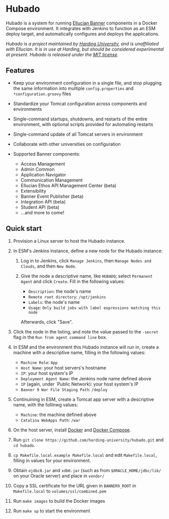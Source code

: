 # Hubado

Hubado is a system for running [Ellucian
Banner](https://www.ellucian.com/solutions/ellucian-banner) components in a
Docker Compose environment. It integrates with Jenkins to function as an ESM
deploy target, and automatically configures and deploys the applications.

*Hubado is a project maintained by [Harding
University](https://www.harding.edu), and is unaffiliated with Ellucian. It is
in use at Harding, but should be considered experimental at present. Hubado is
released under the [MIT license](LICENSE).*

## Features

-   Keep your environment configuration in a single file, and stop plugging the
    same information into multiple `config.properties` and
    `*configuration.groovy` files

-   Standardize your Tomcat configuration across components and environments

-   Single-command startups, shutdowns, and restarts of the entire environment,
    with optional scripts provided for automating restarts

-   Single-command update of all Tomcat servers in environment

-   Collaborate with other universities on configuration

-   Supported Banner components:

    -   Access Management
    -   Admin Common
    -   Application Navigator
    -   Communication Management
    -   Ellucian Ethos API Management Center (beta)
    -   Extensibility
    -   Banner Event Publisher (beta)
    -   Integration API (beta)
    -   Student API (beta)
    -   ...and more to come!


## Quick start

1.  Provision a Linux server to host the Hubado instance.

2.  In ESM's Jenkins instance, define a new node for the Hubado instance:

       1. Log in to Jenkins, click `Manage Jenkins`, then `Manage Nodes and
          Clouds`, and then `New Node`.
       2. Give the node a descriptive name, like `HUBADO`; select `Permanent
          Agent` and click `Create`. Fill in the following values:

           -   `Description`: the node's name
           -   `Remote root directory`: `/opt/jenkins`
           -   `Labels`: the node's name
           -   `Usage`: `Only build jobs with label expressions matching this
                node`

            Afterwards, click "Save".

3.  Click the node in the listing, and note the value passed to the `-secret`
    flag in the `Run from agent command line` box.

4.  In ESM and the environment this Hubado instance will run in, create a
    machine with a descriptive name, filling in the following values:

    - `Machine Role`: `App`
    - `Host Name`: your host servers's hostname
    - `IP`: your host system's IP
    - `Deployment Agent Name`: the Jenkins node name defined above
    - `IP` (again, under `Public Network): your host system's IP
    - `Banner 9 War File Staging Path`: `/deploy`

5.  Continuining in ESM, create a Tomcat app server with a descriptive name, with the follinwg values:

    - `Machine`: the machine defined above
    - `Catalina WebApps Path`: `/war`

6.  On the host server, install
    [Docker](https://docs.docker.com/engine/install/#server) and [Docker
    Compose](https://docs.docker.com/compose/install/).

7.  Run `git clone https://github.com/harding-university/hubado.git` and `cd
    hubado`.

8.  `cp Makefile.local.example Makefile.local` and edit `Makefile.local`,
    filling in values for your environment.

9.  Obtain `ojdbc8.jar` and `xdb6.jar` (such as from `$ORACLE_HOME/jdbc/lib/`
    on your Oracle server) and place in `vendor/`

10. Copy a SSL certificate for the URL given in `BANNER9_ROOT` in
    `Makefile.local` to `volumes/ssl/combined.pem`

11. Run `make images` to build the Docker images

12. Run `make up` to start the environment
